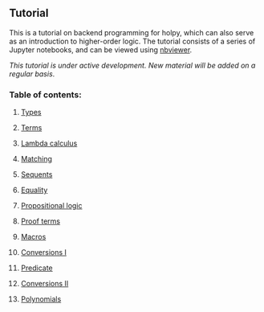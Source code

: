 ## Tutorial

This is a tutorial on backend programming for holpy, which can also serve as an introduction to higher-order logic. The tutorial consists of a series of Jupyter notebooks, and can be viewed using [nbviewer](https://nbviewer.jupyter.org/).

*This tutorial is under active development. New material will be added on a regular basis*.

### Table of contents:

1. [Types](https://nbviewer.jupyter.org/urls/gitee.com/bhzhan/holpy/raw/master/tutorial/types.ipynb)

2. [Terms](https://nbviewer.jupyter.org/urls/gitee.com/bhzhan/holpy/raw/master/tutorial/terms.ipynb)

3. [Lambda calculus](https://nbviewer.jupyter.org/urls/gitee.com/bhzhan/holpy/raw/master/tutorial/lambda.ipynb)

4. [Matching](https://nbviewer.jupyter.org/urls/gitee.com/bhzhan/holpy/raw/master/tutorial/matching.ipynb)

5. [Sequents](https://nbviewer.jupyter.org/urls/gitee.com/bhzhan/holpy/raw/master/tutorial/sequents.ipynb)

6. [Equality](https://nbviewer.jupyter.org/urls/gitee.com/bhzhan/holpy/raw/master/tutorial/equality.ipynb)

7. [Propositional logic](https://nbviewer.jupyter.org/urls/gitee.com/bhzhan/holpy/raw/master/tutorial/propositional.ipynb)

8. [Proof terms](https://nbviewer.jupyter.org/urls/gitee.com/bhzhan/holpy/raw/master/tutorial/proofterms.ipynb)

9. [Macros](https://nbviewer.jupyter.org/urls/gitee.com/bhzhan/holpy/raw/master/tutorial/macros.ipynb)

10. [Conversions I](https://nbviewer.jupyter.org/urls/gitee.com/bhzhan/holpy/raw/master/tutorial/conversions.ipynb)

11. [Predicate](predicate.ipynb)

12. [Conversions II](conversions2.ipynb)

13. [Polynomials](polynomial.ipynb)
